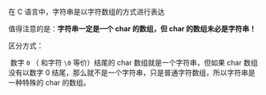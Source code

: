 在 C 语言中，字符串是以字符数组的方式进行表达



值得注意的是：**字符串一定是一个 char 的数组，但 char 的数组未必是字符串！**



区分方式：

​	数字 `0` （ 和字符  `\0`  等价）结尾的 char 数组就是一个字符串，但如果 char 数组没有以数字 0 结尾，那么就不是一个字符串，只是普通字符数组，所以字符串是一种特殊的 char 的数组。


